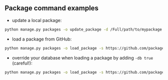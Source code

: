 ## Package command examples

- update a local package:
```bash
python manage.py packages -o update_package -d /Full/path/to/mypackage
```
- load a package from GitHub:
```bash
python manage.py packages -o load_package -s https://github.com/package/archive/branch.zip
```
- override your database when loading a package by adding `-db true` (careful!):
```bash
python manage.py packages -o load_package -s https://github.com/package/archive/branch.zip -db true
```
